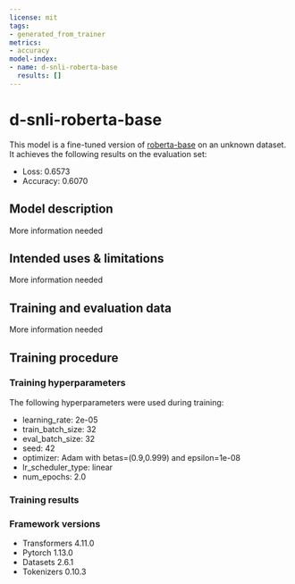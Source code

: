 ```yaml
---
license: mit
tags:
- generated_from_trainer
metrics:
- accuracy
model-index:
- name: d-snli-roberta-base
  results: []
---
```


<!-- This model card has been generated automatically according to the information the Trainer had access to. You
should probably proofread and complete it, then remove this comment. -->

# d-snli-roberta-base

This model is a fine-tuned version of [roberta-base](https://huggingface.co/roberta-base) on an unknown dataset.
It achieves the following results on the evaluation set:
- Loss: 0.6573
- Accuracy: 0.6070

## Model description

More information needed

## Intended uses & limitations

More information needed

## Training and evaluation data

More information needed

## Training procedure

### Training hyperparameters

The following hyperparameters were used during training:
- learning_rate: 2e-05
- train_batch_size: 32
- eval_batch_size: 32
- seed: 42
- optimizer: Adam with betas=(0.9,0.999) and epsilon=1e-08
- lr_scheduler_type: linear
- num_epochs: 2.0

### Training results



### Framework versions

- Transformers 4.11.0
- Pytorch 1.13.0
- Datasets 2.6.1
- Tokenizers 0.10.3
